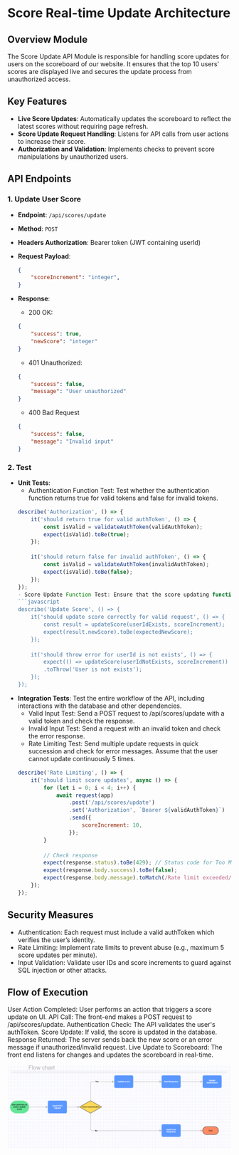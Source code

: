 # Score Real-time Update Architecture

## Overview Module

The Score Update API Module is responsible for handling score updates for users on the scoreboard of our website. It ensures that the top 10 users' scores are displayed live and secures the update process from unauthorized access.

## Key Features

- **Live Score Updates**: Automatically updates the scoreboard to reflect the latest scores without requiring page refresh.
- **Score Update Request Handling**: Listens for API calls from user actions to increase their score.
- **Authorization and Validation**: Implements checks to prevent score manipulations by unauthorized users.

## API Endpoints

### 1. Update User Score

- **Endpoint**: `/api/scores/update`
- **Method**: `POST`
- **Headers Authorization**: Bearer token (JWT containing userId)
- **Request Payload**:

    ```json
    {
        "scoreIncrement": "integer",
    }

- **Response**:
    - 200 OK: 
    ```json
    {
        "success": true,
        "newScore": "integer"
    }
    ```
    
    - 401 Unauthorized:
    ```json
    {
        "success": false,
        "message": "User unauthorized"
    }
    ```

    - 400 Bad Request
    ```json
    {
        "success": false,  
        "message": "Invalid input"  
    }
    ```

### 2. Test
- **Unit Tests**:
    - Authentication Function Test: Test whether the authentication function returns true for valid tokens and false for invalid tokens.
    ```javascript 
    describe('Authorization', () => {
        it('should return true for valid authToken', () => {
            const isValid = validateAuthToken(validAuthToken);
            expect(isValid).toBe(true);
        });  

        it('should return false for invalid authToken', () => {
            const isValid = validateAuthToken(invalidAuthToken);
            expect(isValid).toBe(false);
        });
    });
    - Score Update Function Test: Ensure that the score updating function works correctly when receiving valid input or returns an error for invalid input.
    ```javascript
    describe('Update Score', () => {
        it('should update score correctly for valid request', () => {
            const result = updateScore(userIdExists, scoreIncrement);
            expect(result.newScore).toBe(expectedNewScore);
        });

        it('should throw error for userId is not exists', () => {
            expect(() => updateScore(userIdNotExists, scoreIncrement))
            .toThrow('User is not exists');
        });
    });
- **Integration Tests**: Test the entire workflow of the API, including interactions with the database and other dependencies.
    - Valid Input Test: Send a POST request to /api/scores/update with a valid token and check the response.
    - Invalid Input Test: Send a request with an invalid token and check the error response.
    - Rate Limiting Test: Send multiple update requests in quick succession and check for error messages. Assume that the user cannot update continuously 5 times.
    ```javascript
    describe('Rate Limiting', () => {  
        it('should limit score updates', async () => {  
            for (let i = 0; i < 4; i++) {  
                await request(app)  
                    .post('/api/scores/update')  
                    .set('Authorization', `Bearer ${validAuthToken}`)
                    .send({  
                        scoreIncrement: 10,  
                    });  
            } 

            // Check response
            expect(response.status).toBe(429); // Status code for Too Many Requests
            expect(response.body.success).toBe(false);  
            expect(response.body.message).toMatch(/Rate limit exceeded/);  
        });  
    });


## Security Measures
- Authentication: Each request must include a valid authToken which verifies the user’s identity.
- Rate Limiting: Implement rate limits to prevent abuse (e.g., maximum 5 score updates per minute).
- Input Validation: Validate user IDs and score increments to guard against SQL injection or other attacks.

## Flow of Execution
User Action Completed: User performs an action that triggers a score update on UI.
API Call: The front-end makes a POST request to /api/scores/update.
Authentication Check: The API validates the user's authToken.
Score Update: If valid, the score is updated in the database.
Response Returned: The server sends back the new score or an error message if unauthorized/invalid request.
Live Update to Scoreboard: The front end listens for changes and updates the scoreboard in real-time.

![Flow chart](image.png)